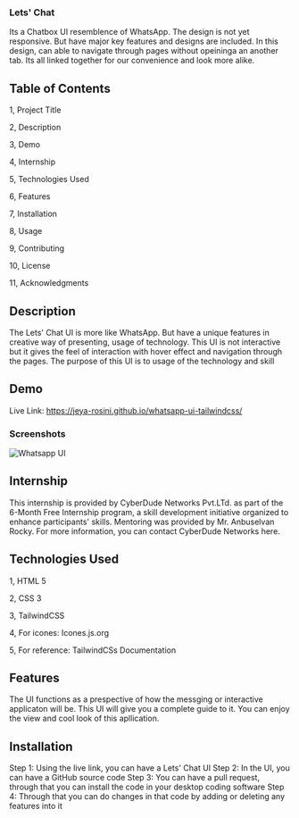 ### Lets' Chat

Its a Chatbox UI resemblence of WhatsApp. The design is not yet responsive. But have major key features and designs are included. In this design, can able to navigate through pages without opeininga an another tab. Its all linked together for our convenience and look more alike.

## Table of Contents

1, Project Title

2, Description

3, Demo

4, Internship

5, Technologies Used

6, Features

7, Installation

8, Usage

9, Contributing

10, License

11, Acknowledgments

## Description

The Lets' Chat UI is more like WhatsApp. But have a unique features in creative way of presenting, usage of technology. This UI is not interactive but it gives the feel of interaction with hover effect and navigation through the pages. The purpose of this UI is to usage of the technology and skill

## Demo

Live Link: https://jeya-rosini.github.io/whatsapp-ui-tailwindcss/

### Screenshots

![Whatsapp UI](https://github.com/Jeya-rosini/whatsapp-ui-tailwindcss/assets/143939511/adbcbab4-4c18-47fe-80af-d6ca5b8305a4)

## Internship

This internship is provided by CyberDude Networks Pvt.LTd. as part of the 6-Month Free Internship program, a skill development initiative organized to enhance participants' skills. Mentoring was provided by Mr. Anbuselvan Rocky. For more information, you can contact CyberDude Networks here.

## Technologies Used

1, HTML 5

2, CSS 3

3, TailwindCSS

4, For icones: Icones.js.org

5, For reference: TailwindCSs Documentation

## Features

The UI functions as a prespective of how the messging or interactive applicaton will be. This UI will give you a complete guide to it. You can enjoy the view and cool look of this apllication.

## Installation

Step 1: Using the live link, you can have a Lets' Chat UI
Step 2: In the UI, you can have a GitHub source code
Step 3: You can have a pull request, through that you can install the code in your desktop coding software
Step 4: Through that you can do changes in that code by adding or deleting any features into it



